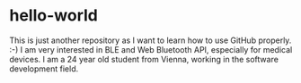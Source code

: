 # hello-world
This is just another repository as I want to learn how to use GitHub properly. :-)
I am very interested in BLE and Web Bluetooth API, especially for medical devices. 
I am a 24 year old student from Vienna, working in the software development field. 
